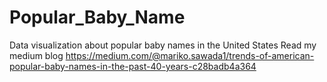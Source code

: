 # Popular_Baby_Name
Data visualization about popular baby names in the United States
Read my medium blog https://medium.com/@mariko.sawada1/trends-of-american-popular-baby-names-in-the-past-40-years-c28badb4a364
